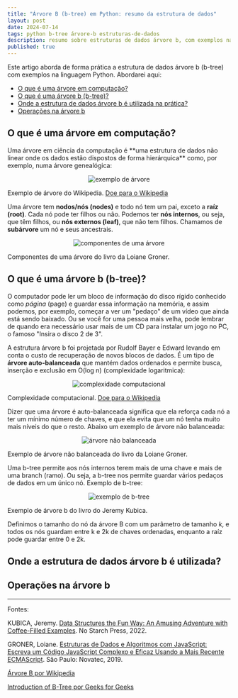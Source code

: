 ```yaml
---
title: "Árvore B (b-tree) em Python: resumo da estrutura de dados"
layout: post
date: 2024-07-14
tags: python b-tree árvore-b estruturas-de-dados
description: resumo sobre estruturas de dados árvore b, com exemplos na linguagem Python
published: true
---
```


Este artigo aborda de forma prática a estrutura de dados árvore b (b-tree) com exemplos na
linguagem Python. Abordarei aqui:

- [O que é uma árvore em computação?](#1)
- [O que é uma árvore b (b-tree)?](#2)
- [Onde a estrutura de dados árvore b é utilizada na prática?](#3)
- [Operações na árvore b](#4)

## <a name="1"></a>O que é uma árvore em computação?

Uma árvore em ciência da computação é \*\*uma estrutura de dados não linear onde os dados estão
dispostos de forma hierárquica\*\* como, por exemplo, numa árvore genealógica:

<p align="center">
<img src="../../../assets/images/abeprdedd/exemplo-de-arvore.png" alt="exemplo de árvore" />
<figcaption>Exemplo de árvore do Wikipedia. <a href="https://donate.wikimedia.org/w/index.php?title=Special:LandingPage&country=BR&uselang=pt-br&wmf_campaign=C11_Waystogive&wmf_medium=Waystogive&wmf_source=Waystogive">Doe para o Wikipedia</a>
</figcaption>
</p>

Uma árvore tem **nodos/nós (nodes)** e todo nó tem um pai, exceto a **raíz (root)**. Cada nó pode
ter filhos ou não. Podemos ter **nós internos**, ou seja, que têm filhos, ou **nós externos (leaf)**, que não tem filhos. Chamamos de **subárvore** um nó e seus ancestrais.

<p align="center">
<img src="../../../assets/images/abeprdedd/componentes-de-árvores.png" alt="componentes de uma árvore" />
<figcaption>Componentes de uma árvore do livro da Loiane Groner.</figcaption>
</p>

## <a name="2"></a>O que é uma árvore b (b-tree)?

O computador pode ler um bloco de informação do disco rígido conhecido como _página_ (page) e
guardar essa informação na memória, e assim podemos, por exemplo, começar a ver um "pedaço" de um
vídeo que ainda está sendo baixado. Ou se você for uma pessoa mais velha, pode lembrar de quando
era necessário usar mais de um CD para instalar um jogo no PC, o famoso "Insira o disco 2 de 3".

A estrutura árvore b foi projetada por Rudolf Bayer e Edward levando em conta o custo de recuperação
de novos blocos de dados. É um tipo de **árvore auto-balanceada** que mantém dados ordenados e
permite busca, inserção e exclusão em O(log n) (complexidade logaritmica):

<p align="center">
<img src="../../../assets/images/abeprdedd/complexidade-computacional.svg" alt="complexidade computacional" />
<figcaption>Complexidade computacional. <a href="https://donate.wikimedia.org/w/index.php?title=Special:LandingPage&country=BR&uselang=pt-br&wmf_campaign=C11_Waystogive&wmf_medium=Waystogive&wmf_source=Waystogive">Doe para o Wikipedia</a> 
</figcaption>
</p>

Dizer que uma árvore é auto-balanceada significa que ela reforça cada nó a ter um mínimo número de
chaves, e que ela evita que um nó tenha muito mais níveis do que o resto. Abaixo um exemplo de
árvore não balanceada:

<p align="center">
<img src="../../../assets/images/abeprdedd/árvore-não-balanceada.png" alt="árvore não balanceada" />
<figcaption>Exemplo de árvore não balanceada do livro da Loiane Groner.</figcaption>
</p>

Uma b-tree permite aos nós internos terem mais de uma chave e mais de uma branch (ramo). Ou seja, a b-tree nos permite guardar vários pedaços de dados em um único nó. Exemplo de b-tree:

<p align="center">
<img src="../../../assets/images/abeprdedd/exemplo-de-b-tree.png" alt="exemplo de b-tree" />
<figcaption>Exemplo de árvore b do livro do Jeremy Kubica.</figcaption>
</p>

Definimos o tamanho do nó da árvore B com um parâmetro de tamanho _k_, e todos os nós guardam entre
k e 2k de chaves ordenadas, enquanto a raíz pode guardar entre 0 e 2k.

## <a name="3"></a>Onde a estrutura de dados árvore b é utilizada?

## <a name="4"></a>Operações na árvore b

---

Fontes:

KUBICA, Jeremy. [Data Structures the Fun Way: An Amusing Adventure with Coffee-Filled Examples](https://www.amazon.com.br/Data-Structures-Fun-Way-Coffee-Filled-ebook/dp/B09WJYH4KL/ref=sr_1_1?__mk_pt_BR=%C3%85M%C3%85%C5%BD%C3%95%C3%91&crid=3JQIDS5K8P3GG&dib=eyJ2IjoiMSJ9.QIWC9DMjgGndOeVZ8TueG1NaaAaeBHi_f43t0_vGziQTLLJp3WHQWyju-elvYw3qqODWLKP7E64irB6Wvb8SHA8MGwS5V4BEUtJWmlhHwpblKy9uwPzhqmu9ILCM7gfevK9lNZWoeVaehXegpqdOEcXogE8KIuElJ5QAbharQmF8TGBYIo4tDxEBbkwXeH0TlCLsw5oQ0N49pF1aIvOKiNxDmIKvukMwhcil63cYEq1eB0TrX67VKrf7HH2rNJDX8NL1YBS3nxHP7smOM8edhYArDxGP1FWUrVXXzKFDMaQ.BETUaToSJ1iIHnBo9FftF4rJ29wpoaa74M_Yv6cZdcA&dib_tag=se&keywords=data+structures+the+fun+way&qid=1721200845&sprefix=data+structures+the+fun+way%2Caps%2C148&sr=8-1).
No Starch Press, 2022.

GRONER, Loiane. [Estruturas de Dados e Algoritmos com JavaScript: Escreva um Código JavaScript
Complexo e Eficaz Usando a Mais Recente ECMAScript](https://www.amazon.com.br/Estruturas-Dados-Algoritmos-Com-Javascript/dp/8575226932). São Paulo: Novatec, 2019.

[Árvore B por Wikipedia](https://pt.wikipedia.org/wiki/%C3%81rvore_B)

[Introduction of B-Tree por Geeks for Geeks](https://www.geeksforgeeks.org/introduction-of-b-tree-2/)
